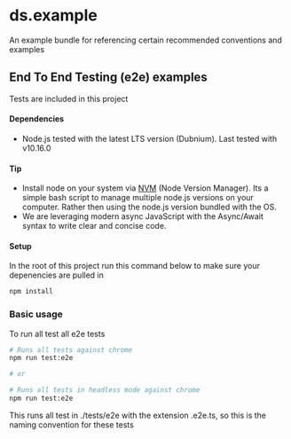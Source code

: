 # ds.example

An example bundle for referencing certain recommended conventions and examples

## End To End Testing (e2e) examples 
Tests are included in this project 

#### Dependencies 
* Node.js tested with the latest LTS version (Dubnium). Last tested with v10.16.0

#### Tip
* Install node on your system via [NVM](https://github.com/nvm-sh/nvm) (Node Version Manager). Its a simple bash script to manage multiple node.js versions on your computer. Rather then using the node.js version bundled with the OS. 
* We are leveraging modern async JavaScript with the Async/Await syntax to write clear and concise code.


#### Setup

In the root of this project run this command below to make sure your depenencies are pulled in

```bash
npm install
```


### Basic usage 

To run all test all e2e tests 

```bash
# Runs all tests against chrome
npm run test:e2e

# or 

# Runs all tests in headless mode against chrome
npm run test:e2e
```

This runs all test in ./tests/e2e with the extension .e2e.ts, so this is the naming convention for these tests
